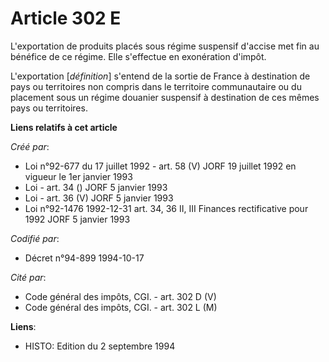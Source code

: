 # Article 302 E

L'exportation de produits placés sous régime suspensif d'accise met fin au bénéfice de ce régime. Elle s'effectue en
exonération d'impôt.

L'exportation [*définition*] s'entend de la sortie de France à destination de pays ou territoires non compris dans le
territoire communautaire ou du placement sous un régime douanier suspensif à destination de ces mêmes pays ou territoires.

**Liens relatifs à cet article**

_Créé par_:

  - Loi n°92-677 du 17 juillet 1992 - art. 58 (V) JORF 19 juillet 1992 en vigueur le 1er janvier 1993
  - Loi - art. 34 () JORF 5 janvier 1993
  - Loi - art. 36 (V) JORF 5 janvier 1993
  - Loi n°92-1476 1992-12-31 art. 34, 36 II, III Finances rectificative pour 1992 JORF 5 janvier 1993

_Codifié par_:

  - Décret n°94-899 1994-10-17

_Cité par_:

  - Code général des impôts, CGI. - art. 302 D (V)
  - Code général des impôts, CGI. - art. 302 L (M)

**Liens**:

  - HISTO: Edition du 2 septembre 1994
